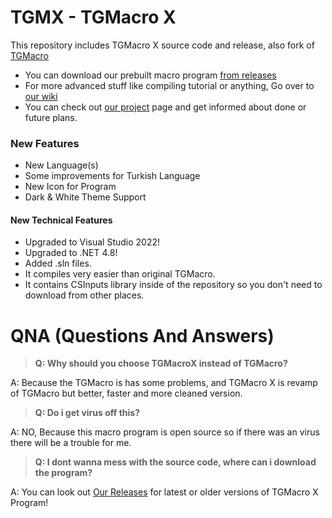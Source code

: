 # TGMX - TGMacro X

This repository includes TGMacro X source code and release, also fork of [TGMacro](https://github.com/trksyln/TGMacro)

* You can download our prebuilt macro program [from releases](https://github.com/WH0LEWHALE/TGMacro-X/releases)
* For more advanced stuff like compiling tutorial or anything, Go over to [our wiki](https://github.com/WH0LEWHALE/TGMacro-X/wiki)
* You can check out [our project](https://github.com/users/WH0LEWHALE/projects/5) page and get informed about done or future plans.

### New Features 
- New Language(s)
- Some improvements for Turkish Language
- New Icon for Program
- Dark & White Theme Support

#### New Technical Features

- Upgraded to Visual Studio 2022!
- Upgraded to .NET 4.8!
- Added .sln files.
- It compiles very easier than original TGMacro.
- It contains CSInputs library inside of the repository so you don't need to download from other places.

# QNA (Questions And Answers)

> **Q: Why should you choose TGMacroX instead of TGMacro?** 
>
A: Because the TGMacro is has some problems, and TGMacro X is revamp of TGMacro but better, faster and more cleaned version.

> **Q: Do i get virus off this?**
>
A: NO, Because this macro program is open source so if there was an virus there will be a trouble for me.

> **Q: I dont wanna mess with the source code, where can i download the program?**
>
A: You can look out [Our Releases](https://github.com/WH0LEWHALE/TGMacro-X/releases) for latest or older versions of TGMacro X Program!
